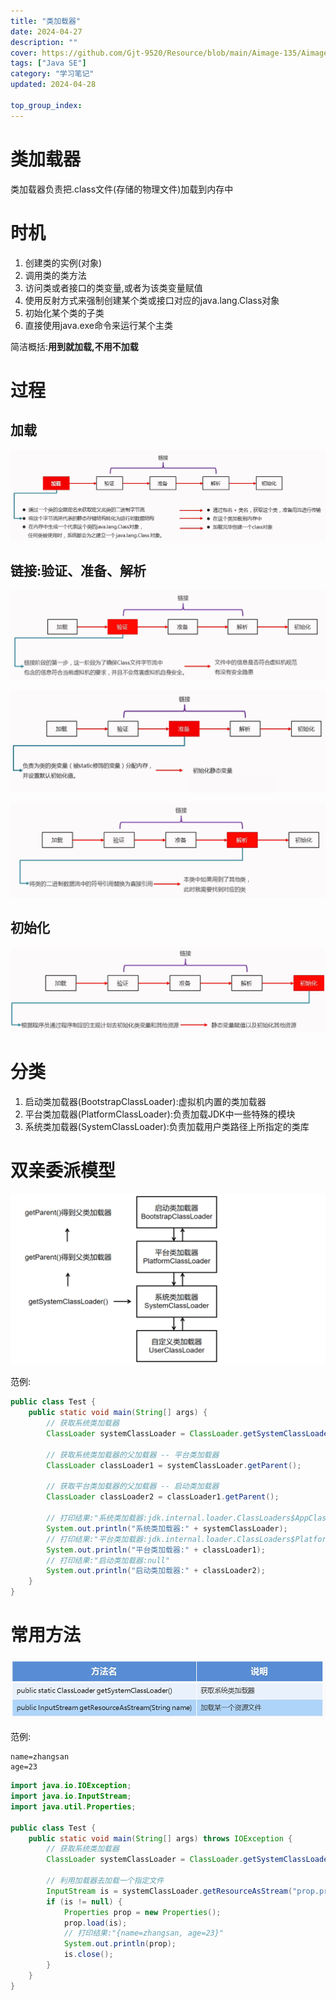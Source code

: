```yaml
---
title: "类加载器"
date: 2024-04-27
description: ""
cover: https://github.com/Gjt-9520/Resource/blob/main/Aimage-135/Aimage135.jpg?raw=true
tags: ["Java SE"]
category: "学习笔记"
updated: 2024-04-28
 
top_group_index: 
---
```


# 类加载器

类加载器负责把.class文件(存储的物理文件)加载到内存中

# 时机

1. 创建类的实例(对象)
2. 调用类的类方法
3. 访问类或者接口的类变量,或者为该类变量赋值
4. 使用反射方式来强制创建某个类或接口对应的java.lang.Class对象
5. 初始化某个类的子类
6. 直接使用java.exe命令来运行某个主类

简洁概括:**用到就加载,不用不加载**

# 过程

## 加载

![加载](../images/类加载的过程_加载.png)

## 链接:验证、准备、解析

![验证](../images/类加载的过程_验证.png)

![准备](../images/类加载的过程_准备.png)

![解析](../images/类的加载过程_解析.png)

## 初始化

![初始化](../images/类的加载过程_初始化.png)

# 分类

1. 启动类加载器(BootstrapClassLoader):虚拟机内置的类加载器
2. 平台类加载器(PlatformClassLoader):负责加载JDK中一些特殊的模块
3. 系统类加载器(SystemClassLoader):负责加载用户类路径上所指定的类库

# 双亲委派模型

![双亲委派模型](../images/双亲委派模型.png)

范例:

```java
public class Test {
    public static void main(String[] args) {
        // 获取系统类加载器
        ClassLoader systemClassLoader = ClassLoader.getSystemClassLoader();

        // 获取系统类加载器的父加载器 -- 平台类加载器
        ClassLoader classLoader1 = systemClassLoader.getParent();

        // 获取平台类加载器的父加载器 -- 启动类加载器
        ClassLoader classLoader2 = classLoader1.getParent();

        // 打印结果:"系统类加载器:jdk.internal.loader.ClassLoaders$AppClassLoader@36baf30c"
        System.out.println("系统类加载器:" + systemClassLoader);
        // 打印结果:"平台类加载器:jdk.internal.loader.ClassLoaders$PlatformClassLoader@12edcd21"
        System.out.println("平台类加载器:" + classLoader1);
        // 打印结果:"启动类加载器:null"
        System.out.println("启动类加载器:" + classLoader2);
    }
}
```

# 常用方法

![类加载器的常用方法](../images/类加载器的常用方法.png)

范例:

```properties
name=zhangsan
age=23
```

```java
import java.io.IOException;
import java.io.InputStream;
import java.util.Properties;

public class Test {
    public static void main(String[] args) throws IOException {
        // 获取系统类加载器
        ClassLoader systemClassLoader = ClassLoader.getSystemClassLoader();

        // 利用加载器去加载一个指定文件
        InputStream is = systemClassLoader.getResourceAsStream("prop.properties");
        if (is != null) {
            Properties prop = new Properties();
            prop.load(is);
            // 打印结果:"{name=zhangsan, age=23}"
            System.out.println(prop);
            is.close();
        }
    }
}
```